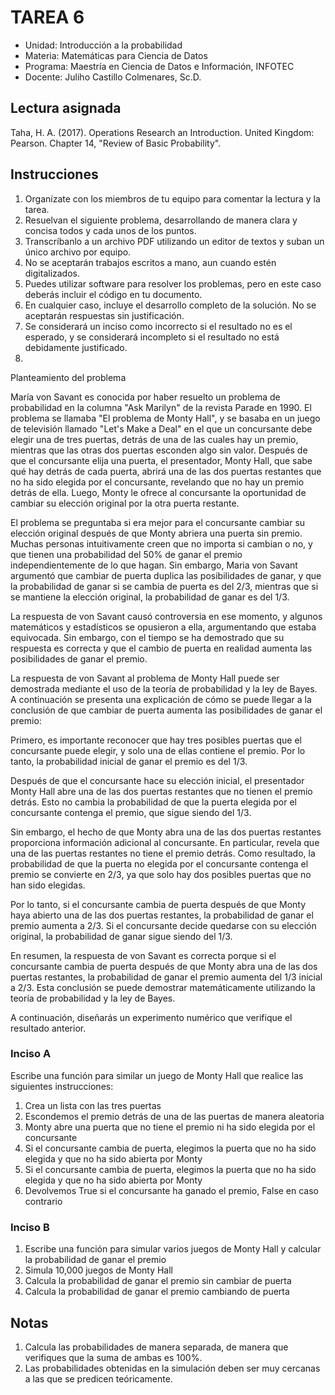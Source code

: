 # TAREA 6

* Unidad: Introducción a la probabilidad
* Materia: Matemáticas para Ciencia de Datos
* Programa: Maestría en Ciencia de Datos e Información, INFOTEC
* Docente:  Juliho Castillo Colmenares, Sc.D.

## Lectura asignada

Taha, H. A. (2017). Operations Research an Introduction. United Kingdom: Pearson. Chapter 14, "Review of Basic Probability".

## Instrucciones

1. Organízate con los miembros de tu equipo para comentar la lectura y la tarea.
2. Resuelvan el siguiente problema, desarrollando de manera clara y concisa todos y cada unos de los puntos.
3. Transcríbanlo a un archivo PDF utilizando un editor de textos y suban un único archivo por equipo. 
4. No se aceptarán trabajos escritos a mano, aun cuando estén digitalizados. 
5. Puedes utilizar software para resolver los problemas, pero en este caso deberás incluir el código en tu documento.
6. En cualquier caso, incluye el desarrollo completo de la solución. No se aceptarán respuestas sin justificación. 
7. Se considerará un inciso como incorrecto si el resultado no es el esperado, y se considerará incompleto si el resultado no está debidamente justificado.
8. 

Planteamiento del problema

María von Savant es conocida por haber resuelto un problema de probabilidad en la columna "Ask Marilyn" de la revista Parade en 1990. El problema se llamaba "El problema de Monty Hall", y se basaba en un juego de televisión llamado "Let's Make a Deal" en el que un concursante debe elegir una de tres puertas, detrás de una de las cuales hay un premio, mientras que las otras dos puertas esconden algo sin valor. Después de que el concursante elija una puerta, el presentador, Monty Hall, que sabe qué hay detrás de cada puerta, abrirá una de las dos puertas restantes que no ha sido elegida por el concursante, revelando que no hay un premio detrás de ella. Luego, Monty le ofrece al concursante la oportunidad de cambiar su elección original por la otra puerta restante.

El problema se preguntaba si era mejor para el concursante cambiar su elección original después de que Monty abriera una puerta sin premio. Muchas personas intuitivamente creen que no importa si cambian o no, y que tienen una probabilidad del 50% de ganar el premio independientemente de lo que hagan. Sin embargo, Maria von Savant argumentó que cambiar de puerta duplica las posibilidades de ganar, y que la probabilidad de ganar si se cambia de puerta es del 2/3, mientras que si se mantiene la elección original, la probabilidad de ganar es del 1/3.

La respuesta de von Savant causó controversia en ese momento, y algunos matemáticos y estadísticos se opusieron a ella, argumentando que estaba equivocada. Sin embargo, con el tiempo se ha demostrado que su respuesta es correcta y que el cambio de puerta en realidad aumenta las posibilidades de ganar el premio.

La respuesta de von Savant al problema de Monty Hall puede ser demostrada mediante el uso de la teoría de probabilidad y la ley de Bayes. A continuación se presenta una explicación de cómo se puede llegar a la conclusión de que cambiar de puerta aumenta las posibilidades de ganar el premio:

Primero, es importante reconocer que hay tres posibles puertas que el concursante puede elegir, y solo una de ellas contiene el premio. Por lo tanto, la probabilidad inicial de ganar el premio es del 1/3.

Después de que el concursante hace su elección inicial, el presentador Monty Hall abre una de las dos puertas restantes que no tienen el premio detrás. Esto no cambia la probabilidad de que la puerta elegida por el concursante contenga el premio, que sigue siendo del 1/3.

Sin embargo, el hecho de que Monty abra una de las dos puertas restantes proporciona información adicional al concursante. En particular, revela que una de las puertas restantes no tiene el premio detrás. Como resultado, la probabilidad de que la puerta no elegida por el concursante contenga el premio se convierte en 2/3, ya que solo hay dos posibles puertas que no han sido elegidas.

Por lo tanto, si el concursante cambia de puerta después de que Monty haya abierto una de las dos puertas restantes, la probabilidad de ganar el premio aumenta a 2/3. Si el concursante decide quedarse con su elección original, la probabilidad de ganar sigue siendo del 1/3.

En resumen, la respuesta de von Savant es correcta porque si el concursante cambia de puerta después de que Monty abra una de las dos puertas restantes, la probabilidad de ganar el premio aumenta del 1/3 inicial a 2/3. Esta conclusión se puede demostrar matemáticamente utilizando la teoría de probabilidad y la ley de Bayes.

A continuación, diseñarás un experimento numérico que verifique el resultado anterior. 

### Inciso A

Escribe una función para similar un juego de Monty Hall que realice las siguientes instrucciones:

1.   Crea un lista con las tres puertas
2.   Escondemos el premio detrás de una de las puertas de manera aleatoria    
3.   Monty abre una puerta que no tiene el premio ni ha sido elegida por el concursante
4.   Si el concursante cambia de puerta, elegimos la puerta que no ha sido elegida y que no ha sido abierta por Monty
5.   Si el concursante cambia de puerta, elegimos la puerta que no ha sido elegida y que no ha sido abierta por Monty 
6.   Devolvemos True si el concursante ha ganado el premio, False en caso contrario 

### Inciso B

1.   Escribe una función para simular varios juegos de Monty Hall y calcular la probabilidad de ganar el premio
2.   Simula 10,000 juegos de Monty Hall
3.   Calcula la probabilidad de ganar el premio sin cambiar de puerta
4.   Calcula la probabilidad de ganar el premio cambiando de puerta

## Notas

1.   Calcula las probabilidades de manera separada, de manera que verifiques que la suma de ambas es 100%. 
2.   Las probabilidades obtenidas en la simulación deben ser muy cercanas a las que se predicen teóricamente. 

